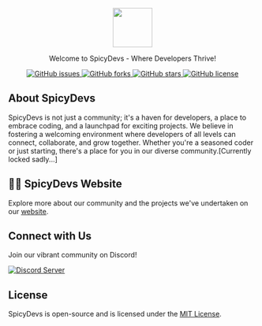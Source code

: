 <p align="center">
  <a href="https://spicydevs.js.org" target="_blank"> 
    <img src="https://oyepriyansh.pages.dev/i/sd.png" height="80">
  </a>
</p>

<p align="center">Welcome to SpicyDevs - Where Developers Thrive!</p>

<p align="center">
  <a href="https://github.com/SpicyDevs/spicydevs.js.org/issues">
  <img alt="GitHub issues" src="https://img.shields.io/github/issues/SpicyDevs/spicydevs.js.org">
  </a>
  <a href="https://github.com/SpicyDevs/spicydevs.js.org/forks">
  <img alt="GitHub forks" src="https://img.shields.io/github/forks/SpicyDevs/spicydevs.js.org">
  </a>
  <a href="https://github.com/SpicyDevs/spicydevs.js.org/stargazers">
  <img alt="GitHub stars" src="https://img.shields.io/github/stars/SpicyDevs/spicydevs.js.org">
  </a>
  <a href="https://github.com/SpicyDevs/spicydevs.js.org/blob/main/LICENSE.txt">
  <img alt="GitHub license" src="https://img.shields.io/github/license/SpicyDevs/spicydevs.js.org">
  </a>
</p>

## About SpicyDevs

SpicyDevs is not just a community; it's a haven for developers, a place to embrace coding, and a launchpad for exciting projects. We believe in fostering a welcoming environment where developers of all levels can connect, collaborate, and grow together. Whether you're a seasoned coder or just starting, there's a place for you in our diverse community.[Currently locked sadly...]

## 👨‍💻 SpicyDevs Website

Explore more about our community and the projects we've undertaken on our [website](https://spicydevs.js.org/).

## Connect with Us

Join our vibrant community on Discord!

<a href="https://discord.com/invite/2aAdfJHSWR">
  <img src="https://invidget.switchblade.xyz/2aAdfJHSWR" alt="Discord Server">
</a>

## License

SpicyDevs is open-source and is licensed under the [MIT License](https://github.com/SpicyDevs/spicydevs.js.org/blob/main/LICENSE.txt).

